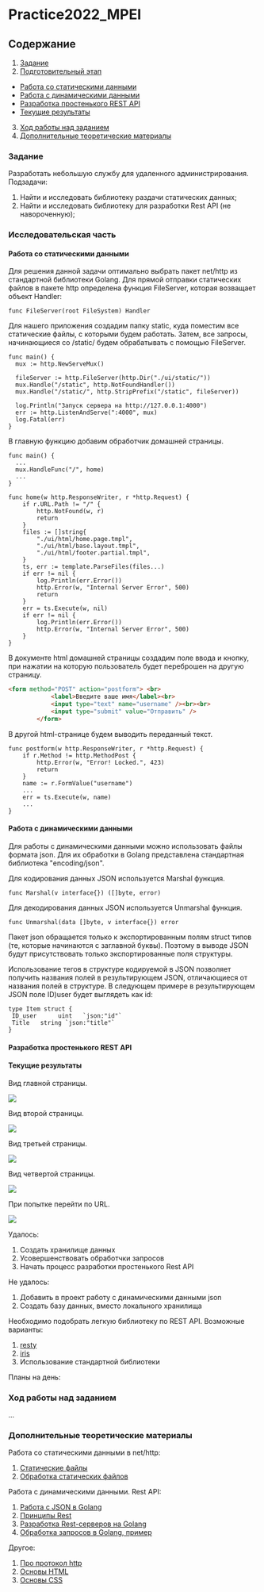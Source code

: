 # Practice2022_MPEI

## Содержание
1. [Задание](#Task)
2. [Подготовительный этап](#Implement)
 + [Работа со статическими данными](#Static)
 + [Работа с динамическими данными](#Dynamic)
 + [Разработка простенького REST API](#Rest_api)
 + [Текущие результаты](#Results)
3. [Ход работы над заданием](#Deal)
4. [Дополнительные теоретические материалы](#Article)

### <a name="Task"></a> Задание
Разработать небольшую службу для удаленного администрирования. Подзадачи: 
1. Найти и исследовать библиотеку раздачи статических данных; 
2. Найти и исследовать библиотеку для разработки Rest API (не навороченную);

### <a name="Implement"></a> Исследовательская часть
#### <a name="Static"></a> Работа со статическими данными
Для решения данной задачи оптимально выбрать пакет net/http из стандартной библиотеки Golang. Для прямой отправки статических файлов в пакете http определена функция FileServer, которая возващает объект Handler:
```golang
func FileServer(root FileSystem) Handler
```
Для нашего приложения создадим папку static, куда поместим все статические файлы, с которыми будем работать. Затем, все запросы, начинающиеся со /static/ будем обрабатывать с помощью FileServer.
    
```golang
func main() {
  mux := http.NewServeMux()

  fileServer := http.FileServer(http.Dir("./ui/static/"))
  mux.Handle("/static", http.NotFoundHandler())
  mux.Handle("/static/", http.StripPrefix("/static", fileServer))
  
  log.Println("Запуск сервера на http://127.0.0.1:4000")
  err := http.ListenAndServe(":4000", mux)
  log.Fatal(err)
}
```
В главную функцию добавим обработчик домашней страницы.

```golang
func main() {
  ...
  mux.HandleFunc("/", home)
  ...
}

func home(w http.ResponseWriter, r *http.Request) {
	if r.URL.Path != "/" {
		http.NotFound(w, r)
		return
	}
	files := []string{
		"./ui/html/home.page.tmpl",
		"./ui/html/base.layout.tmpl",
		"./ui/html/footer.partial.tmpl",
	}
	ts, err := template.ParseFiles(files...)
	if err != nil {
		log.Println(err.Error())
		http.Error(w, "Internal Server Error", 500)
		return
	}
	err = ts.Execute(w, nil)
	if err != nil {
		log.Println(err.Error())
		http.Error(w, "Internal Server Error", 500)
	}
}
```
В документе html домашней страницы создадим поле ввода и кнопку, при нажатии на которую пользователь будет переброшен на другую страницу.
```html
<form method="POST" action="postform"> <br>
            <label>Введите ваше имя</label><br>
            <input type="text" name="username" /><br><br>
            <input type="submit" value="Отправить" />
        </form>
```
В другой html-странице будем выводить переданный текст.
```golang
func postform(w http.ResponseWriter, r *http.Request) {
	if r.Method != http.MethodPost {
		http.Error(w, "Error! Locked.", 423)
		return
	}
	name := r.FormValue("username")
	...
	err = ts.Execute(w, name)
	...
}
```

#### <a name="Dynamic"></a> Работа с динамическими данными
Для работы с динамическими данными можно использовать файлы формата json. Для их обработки в Golang представлена стандартная библиотека "encoding/json".

Для кодирования данных JSON используется Marshal функция.
```golang
func Marshal(v interface{}) ([]byte, error)
```
Для декодирования данных JSON используется Unmarshal функция.
```golang
func Unmarshal(data []byte, v interface{}) error
```
Пакет json обращается только к экспортированным полям struct типов (те, которые начинаются с заглавной буквы). Поэтому в выводе JSON будут присутствовать только экспортированные поля структуры.

Использование тегов в структуре кодируемой в JSON позволяет получить названия полей в результирующем JSON, отличающиеся от названия полей в структуре. В следующем примере в результирующем JSON поле ID)user будет выглядеть как id:
```golang
type Item struct {
 ID_user      uint   `json:"id"`
 Title   string `json:"title"`
}
```
#### <a name="Rest_api"></a> Разработка простенького REST API


#### <a name="Results"></a> Текущие результаты
Вид главной страницы.

![](https://github.com/MariaKlm0519/Practice2022_MPEI/blob/75f4c14f32e6c7a21feaf36ec264f2e97eb789b9/current_results_pict/%D0%9F%D1%80%D0%B8%D0%BB%D0%BE%D0%B6%D0%B5%D0%BD%D0%B8%D0%B5%20%D0%BE%D1%81%D0%BD%D0%BE%D0%B2%D0%BD%D0%BE%D0%B9%20%D1%8D%D0%BA%D1%80%D0%B0%D0%BD.png)

Вид второй страницы.

![](https://github.com/MariaKlm0519/Practice2022_MPEI/blob/75f4c14f32e6c7a21feaf36ec264f2e97eb789b9/current_results_pict/%D0%9F%D1%80%D0%B8%D0%BB%D0%BE%D0%B6%D0%B5%D0%BD%D0%B8%D0%B5%20%D0%B2%D1%82%D0%BE%D1%80%D0%BE%D0%B9%20%D1%8D%D0%BA%D1%80%D0%B0%D0%BD.png)

Вид третьей страницы.

![](https://github.com/MariaKlm0519/Practice2022_MPEI/blob/75f4c14f32e6c7a21feaf36ec264f2e97eb789b9/current_results_pict/%D0%9F%D1%80%D0%B8%D0%BB%D0%BE%D0%B6%D0%B5%D0%BD%D0%B8%D0%B5%20%D1%82%D1%80%D0%B5%D1%82%D0%B8%D0%B9%20%D1%8D%D0%BA%D1%80%D0%B0%D0%BD.png)

Вид четвертой страницы.

![](https://github.com/MariaKlm0519/Practice2022_MPEI/blob/75f4c14f32e6c7a21feaf36ec264f2e97eb789b9/current_results_pict/%D0%9F%D1%80%D0%B8%D0%BB%D0%BE%D0%B6%D0%B5%D0%BD%D0%B8%D0%B5%20%D1%87%D0%B5%D1%82%D0%B2%D0%B5%D1%80%D1%82%D1%8B%D0%B9%20%D1%8D%D0%BA%D1%80%D0%B0%D0%BD.png)

При попытке перейти по URL.

![](https://github.com/MariaKlm0519/Practice2022_MPEI/blob/961700bfbfc113d1c2a9f8be0cbf8aeba0bddf2e/current_results_pict/URL_%D0%B7%D0%B0%D0%BF%D1%80%D0%BE%D1%81.png)

Удалось:
1. Создать хранилище данных
2. Усовершенствовать обработчки запросов
3. Начать процесс разработки простенького Rest API

Не удалось:
1. Добавить в проект работу с динамическими данными json
2. Создать базу данных, вместо локального хранилища

Необходимо подобрать легкую библиотеку по REST API. Возможные варианты:
1. [resty](https://github.com/go-resty/resty)
2. [iris](https://github.com/kataras/iris)
3. Использование стандартной библиотеки

Планы на день:

### <a name="Deal"></a> Ход работы над заданием
...

### <a name="Article"></a> Дополнительные теоретические материалы
Работа со статическими данными в net/http:
1. [Статические файлы](https://metanit.com/go/web/1.3.php)
2. [Обработка статических файлов](https://golangify.com/serving-static-files)

Работа с динамическими данными. Rest API:
1. [Работа с JSON в Golang](https://golang-blog.blogspot.com/2019/11/json-golang.html)
2. [Принципы Rest](https://habr.com/ru/post/590679/)
3. [Разработка Rest-серверов на Golang](https://habr.com/ru/company/ruvds/blog/559816/)
4. [Обработка запросов в Golang, пример](https://uproger.com/vazhnye-konczepczii-obrabotchikov-veb-serverov-v-golang/)

Другое:
1. [Про протокол http](https://habr.com/ru/post/215117/)
2. [Основы HTML](https://html5book.ru/html-html5/)
3. [Основы CSS](https://html5book.ru/css-css3/)
